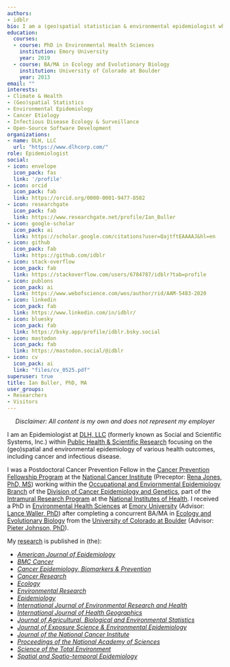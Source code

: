 ```yaml
---
authors:
- idblr
bio: I am a (geo)spatial statistician & environmental epidemiologist who primarily codes in [R](https://cran.r-project.org/) • *All content is my own and does not represent my employer* • *he/him/his*
education:
  courses:
  - course: PhD in Environmental Health Sciences
    institution: Emory University
    year: 2019
  - course: BA/MA in Ecology and Evolutionary Biology
    institution: University of Colorado at Boulder
    year: 2013
email: ""
interests:
- Climate & Health
- (Geo)spatial Statistics
- Environmental Epidemiology
- Cancer Etiology
- Infectious Disease Ecology & Surveillance
- Open-Source Software Development
organizations:
- name: DLH, LLC
  url: "https://www.dlhcorp.com/"
role: Epidemiologist
social:
- icon: envelope
  icon_pack: fas
  link: '/profile'
- icon: orcid
  icon_pack: fab
  link: https://orcid.org/0000-0001-9477-8582
- icon: researchgate
  icon_pack: fab
  link: https://www.researchgate.net/profile/Ian_Buller
- icon: google-scholar
  icon_pack: ai
  link: https://scholar.google.com/citations?user=QajtftEAAAAJ&hl=en
- icon: github
  icon_pack: fab
  link: https://github.com/idblr
- icon: stack-overflow
  icon_pack: fab
  link: https://stackoverflow.com/users/6784787/idblr?tab=profile
- icon: publons
  icon_pack: ai
  link: https://www.webofscience.com/wos/author/rid/AAM-5483-2020
- icon: linkedin
  icon_pack: fab
  link: https://www.linkedin.com/in/idblr/
- icon: bluesky
  icon_pack: fab
  link: https://bsky.app/profile/idblr.bsky.social
- icon: mastodon
  icon_pack: fab
  link: https://mastodon.social/@idblr
- icon: cv
  icon_pack: ai
  link: "files/cv_0525.pdf"
superuser: true
title: Ian Buller, PhD, MA
user_groups:
- Researchers
- Visitors
---
```


<center>

 *Disclaimer: All content is my own and does not represent my employer*
 
 </center>

I am an Epidemiologist at [DLH, LLC](https://www.dlhcorp.com) (formerly known as Social and Scientific Systems, Inc.) within [Public Health & Scientific Research](https://www.dlhcorp.com/public-health-research/) focusing on the (geo)spatial and environmental epidemiology of various health outcomes, including cancer and infectious disease.

I was a Postdoctoral Cancer Prevention Fellow in the [Cancer Prevention Fellowship Program](https://cpfp.cancer.gov/) at the [National Cancer Institute](https://www.cancer.gov) (Preceptor: [Rena Jones, PhD, MS](https://orcid.org/0000-0003-1294-1679)) working within the [Occupational and Enviornmental Epidemiology Branch](https://dceg.cancer.gov/about/organization/tdrp/oeeb) of the [Division of Cancer Epidemiology and Genetics](https://dceg.cancer.gov), part of the [Intramural Research Program](https://irp.nih.gov) at the [National Institutes of Health](https://www.nih.gov). I received a PhD in [Environmental Health Sciences](https://www.sph.emory.edu/departments/eh/degree-programs/phd/index.html) at [Emory University](http://www.emory.edu) (Advisor: [Lance Waller, PhD](https://orcid.org/0000-0001-5002-8886)) after completing a concurrent BA/MA in [Ecology and Evolutionary Biology](https://www.colorado.edu/ebio/) from the [University of Colorado at Boulder](https://www.colorado.edu) (Advisor: [Pieter Johnson, PhD](https://orcid.org/0000-0002-7997-5390)). 

My [research](https://www.ncbi.nlm.nih.gov/myncbi/ian.buller.1/bibliography/public) is published in (the): 
-  [*American Journal of Epidemiology*](https://academic.oup.com/aje)
-  [*BMC Cancer*](https://bmccancer.biomedcentral.com/)
-  [*Cancer Epidemiology, Biomarkers & Prevention*](https://cebp.aacrjournals.org)
-  [*Cancer Research*](https://aacrjournals.org/cancerres)
-  [*Ecology*](https://esajournals.onlinelibrary.wiley.com/journal/19399170)
-  [*Environmental Research*](https://www.journals.elsevier.com/environmental-research)
-  [*Epidemiology*](http://www.epidem.com/)
-  [*International Journal of Environmental Research and Health*](https://www.mdpi.com/journal/ijerph)
-  [*International Journal of Health Geographics*](https://ij-healthgeographics.biomedcentral.com/)
-  [*Journal of Agricultural, Biological and Environmental Statistics*](https://www.springer.com/journal/13253)
-  [*Journal of Exposure Science & Environmental Epidemiology*](https://www.nature.com/jes/)
-  [*Journal of the National Cancer Institute*](https://academic.oup.com/jnci)
-  [*Proceedings of the National Academy of Sciences*](https://www.pnas.org)
-  [*Science of the Total Environment*](https://www.sciencedirect.com/journal/science-of-the-total-environment)
-  [*Spatial and Spatio-temporal Epidemiology*](https://www.sciencedirect.com/journal/spatial-and-spatio-temporal-epidemiology)
